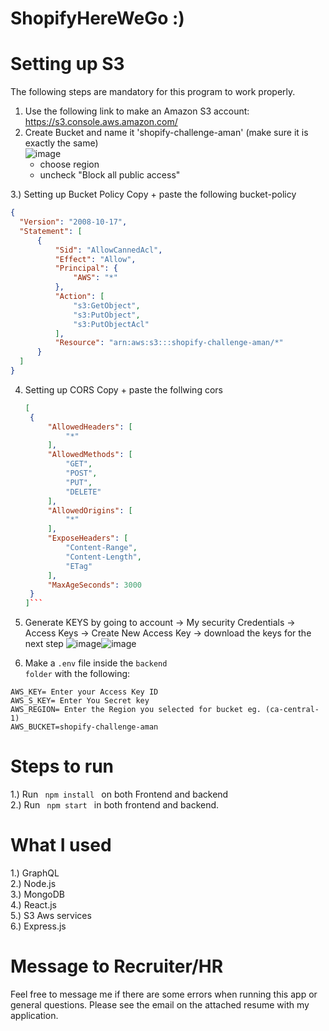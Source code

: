 # ShopifyHereWeGo :) 

# Setting up S3
The following steps are mandatory for this program to work properly. 
1. Use the following link to make an Amazon S3 account: https://s3.console.aws.amazon.com/<br>
2. Create Bucket and name it 'shopify-challenge-aman' (make sure it is exactly the same)<br>
![image](https://user-images.githubusercontent.com/40723562/116836351-36554700-ab94-11eb-92a3-13e73c027c05.png)<br>
    - choose region<br>
    - uncheck "Block all public access"<br>

3.) Setting up Bucket Policy
  Copy + paste the following bucket-policy
  ```json
  {
    "Version": "2008-10-17",
    "Statement": [
        {
            "Sid": "AllowCannedAcl",
            "Effect": "Allow",
            "Principal": {
                "AWS": "*"
            },
            "Action": [
                "s3:GetObject",
                "s3:PutObject",
                "s3:PutObjectAcl"
            ],
            "Resource": "arn:aws:s3:::shopify-challenge-aman/*"
        }
    ]
}
```


4. Setting up CORS 
   Copy + paste the follwing cors
   ```json
   [
    {
        "AllowedHeaders": [
            "*"
        ],
        "AllowedMethods": [
            "GET",
            "POST",
            "PUT",
            "DELETE"
        ],
        "AllowedOrigins": [
            "*"
        ],
        "ExposeHeaders": [
            "Content-Range",
            "Content-Length",
            "ETag"
        ],
        "MaxAgeSeconds": 3000
    }
   ]```
6. Generate KEYS by going to account -> My security Credentials -> Access Keys -> Create New Access Key -> download the keys for the next step
![image](https://user-images.githubusercontent.com/40723562/116836763-d2338280-ab95-11eb-950b-4ca9ef7d367f.png)![image](https://user-images.githubusercontent.com/40723562/116836815-f727f580-ab95-11eb-8910-7dd90065cb82.png)


8. Make a <code>.env</code> file inside the <code>backend folder</code> with the following:
```
AWS_KEY= Enter your Access Key ID
AWS_S_KEY= Enter You Secret key
AWS_REGION= Enter the Region you selected for bucket eg. (ca-central-1)
AWS_BUCKET=shopify-challenge-aman
```

# Steps to run
1.) Run <code> npm install </code> on both Frontend and backend<br>
2.) Run <code> npm start </code> in both frontend and backend.<br>

# What I used
1.) GraphQL<br>
2.) Node.js<br>
3.) MongoDB<br>
4.) React.js<br>
5.) S3 Aws services<br>
6.) Express.js<br>

# Message to Recruiter/HR
Feel free to message me if there are some errors when running this app or general questions. Please see the email on the attached resume with my application.

